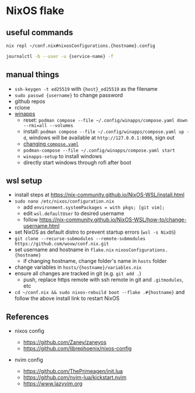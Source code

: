 # NixOS flake

## useful commands

```sh
nix repl ~/conf.nix#nixosConfigurations.{hostname}.config
```

```sh
journalctl -b --user -u {service-name} -f
```

## manual things

- `ssh-keygen -t ed25519` with `{host}_ed25519` as the filename
- `sudo passwd {username}` to change password
- github repos
- rclone
- [winapps](https://github.com/winapps-org/winapps)
  - reset: `podman compose --file ~/.config/winapps/compose.yaml down --rmi=all --volumes`
  - install: `podman compose --file ~/.config/winapps/compose.yaml up -d`, windows will be available at `http://127.0.0.1:8006`, sign out
  - [changing `compose.yaml`](https://github.com/winapps-org/winapps/blob/main/docs/docker.md#changing-composeyaml)
  - `podman-compose --file ~/.config/winapps/compose.yaml start`
  - `winapps-setup` to install windows
  - directly start windows through rofi after boot

## wsl setup

- install steps at <https://nix-community.github.io/NixOS-WSL/install.html>
- `sudo nano /etc/nixos/configuration.nix`
  - add `environment.systemPackages = with pkgs; [git vim];`
  - edit `wsl.defaultUser` to desired username
  - follow <https://nix-community.github.io/NixOS-WSL/how-to/change-username.html>
- set NixOS as default distro to prevent startup errors (`wsl -s NixOS`)
- `git clone --recurse-submodules --remote-submodules https://github.com/wovw/conf.nix.git`
- set username and hostname in `flake.nix` `nixosConfigurations.{hostname}`
  - if changing hostname, change folder's name in `hosts` folder
- change variables in `hosts/{hostname}/variables.nix`
- ensure all changes are tracked in git (e.g. `git add .`)
  - push, replace https remote with ssh remote in git and `.gitmodules`, etc
- `cd ~/conf.nix && sudo nixos-rebuild boot --flake .#{hostname}` and follow the above install link to restart NixOS

## References

- nixos config

  - <https://github.com/Zaney/zaneyos>
  - <https://github.com/librephoenix/nixos-config>

- nvim config
  - <https://github.com/ThePrimeagen/init.lua>
  - <https://github.com/nvim-lua/kickstart.nvim>
  - <https://www.lazyvim.org>
